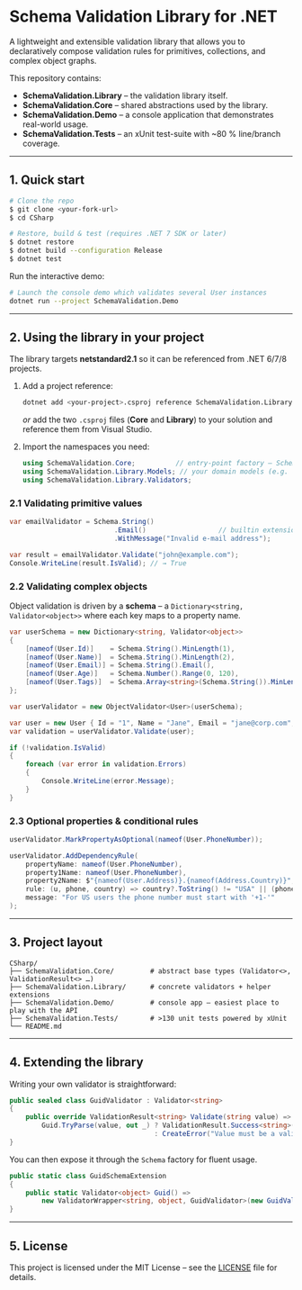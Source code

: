 # Schema Validation Library for .NET

A lightweight and extensible validation library that allows you to declaratively compose validation rules for primitives, collections, and complex object graphs.

This repository contains:

* **SchemaValidation.Library** – the validation library itself.
* **SchemaValidation.Core** – shared abstractions used by the library.
* **SchemaValidation.Demo** – a console application that demonstrates real-world usage.
* **SchemaValidation.Tests** – an xUnit test-suite with ~80 % line/branch coverage.

---

## 1. Quick start

```bash
# Clone the repo
$ git clone <your-fork-url>
$ cd CSharp

# Restore, build & test (requires .NET 7 SDK or later)
$ dotnet restore
$ dotnet build --configuration Release
$ dotnet test
```

Run the interactive demo:

```bash
# Launch the console demo which validates several User instances
dotnet run --project SchemaValidation.Demo
```

---

## 2. Using the library in your project

The library targets **netstandard2.1** so it can be referenced from .NET 6/7/8 projects.

1. Add a project reference:
   ```bash
   dotnet add <your-project>.csproj reference SchemaValidation.Library/SchemaValidation.Library.csproj
   ```
   *or* add the two `.csproj` files (**Core** and **Library**) to your solution and reference them from Visual Studio.

2. Import the namespaces you need:
   ```csharp
   using SchemaValidation.Core;          // entry-point factory – Schema.String(), Schema.Object<…>()
   using SchemaValidation.Library.Models; // your domain models (e.g. User, Address)
   using SchemaValidation.Library.Validators;
   ```

### 2.1 Validating primitive values

```csharp
var emailValidator = Schema.String()
                          .Email()                  // builtin extension
                          .WithMessage("Invalid e-mail address");

var result = emailValidator.Validate("john@example.com");
Console.WriteLine(result.IsValid); // → True
```

### 2.2 Validating complex objects

Object validation is driven by a **schema** – a `Dictionary<string, Validator<object>>` where each key maps to a property name.

```csharp
var userSchema = new Dictionary<string, Validator<object>>
{
    [nameof(User.Id)]    = Schema.String().MinLength(1),
    [nameof(User.Name)]  = Schema.String().MinLength(2),
    [nameof(User.Email)] = Schema.String().Email(),
    [nameof(User.Age)]   = Schema.Number().Range(0, 120),
    [nameof(User.Tags)]  = Schema.Array<string>(Schema.String()).MinLength(1),
};

var userValidator = new ObjectValidator<User>(userSchema);

var user = new User { Id = "1", Name = "Jane", Email = "jane@corp.com", Age = 28, IsActive = true, Tags = new() { "admin" } };
var validation = userValidator.Validate(user);

if (!validation.IsValid)
{
    foreach (var error in validation.Errors)
    {
        Console.WriteLine(error.Message);
    }
}
```

### 2.3 Optional properties & conditional rules

```csharp
userValidator.MarkPropertyAsOptional(nameof(User.PhoneNumber));

userValidator.AddDependencyRule(
    propertyName: nameof(User.PhoneNumber),
    property1Name: nameof(User.PhoneNumber),
    property2Name: $"{nameof(User.Address)}.{nameof(Address.Country)}", // nested property path
    rule: (u, phone, country) => country?.ToString() != "USA" || (phone?.ToString()?.StartsWith("+1-") ?? false),
    message: "For US users the phone number must start with '+1-'"
);
```

---

## 3. Project layout

```
CSharp/
├── SchemaValidation.Core/         # abstract base types (Validator<>, ValidationResult<> …)
├── SchemaValidation.Library/      # concrete validators + helper extensions
├── SchemaValidation.Demo/         # console app – easiest place to play with the API
├── SchemaValidation.Tests/        # >130 unit tests powered by xUnit
└── README.md
```

---

## 4. Extending the library

Writing your own validator is straightforward:

```csharp
public sealed class GuidValidator : Validator<string>
{
    public override ValidationResult<string> Validate(string value) =>
        Guid.TryParse(value, out _) ? ValidationResult.Success<string>()
                                    : CreateError("Value must be a valid GUID");
}
```

You can then expose it through the `Schema` factory for fluent usage.

```csharp
public static class GuidSchemaExtension
{
    public static Validator<object> Guid() =>
        new ValidatorWrapper<string, object, GuidValidator>(new GuidValidator());
}
```

---

## 5. License

This project is licensed under the MIT License – see the [LICENSE](LICENSE) file for details. 